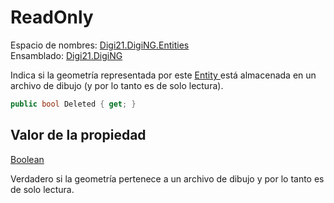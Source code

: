 # ReadOnly

Espacio de nombres: [Digi21.DigiNG.Entities](../../../)  
Ensamblado: [Digi21.DigiNG](../../../../)

Indica si la geometría representada por este [Entity ](../)está almacenada en un archivo de dibujo \(y por lo tanto es de solo lectura\).

```csharp
public bool Deleted { get; }
```

## Valor de la propiedad

[Boolean](https://docs.microsoft.com/en-us/dotnet/api/system.boolean?view=net-5.0)

Verdadero si la geometría pertenece a un archivo de dibujo y por lo tanto es de solo lectura.




